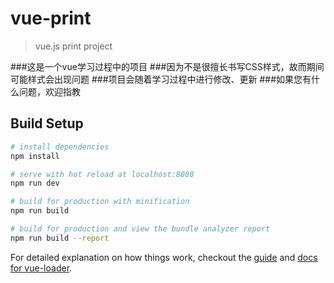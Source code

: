# vue-print

> vue.js print project

###这是一个vue学习过程中的项目
###因为不是很擅长书写CSS样式，故而期间可能样式会出现问题
###项目会随着学习过程中进行修改、更新
###如果您有什么问题，欢迎指教

## Build Setup

``` bash
# install dependencies
npm install

# serve with hot reload at localhost:8080
npm run dev

# build for production with minification
npm run build

# build for production and view the bundle analyzer report
npm run build --report
```

For detailed explanation on how things work, checkout the [guide](http://vuejs-templates.github.io/webpack/) and [docs for vue-loader](http://vuejs.github.io/vue-loader).
